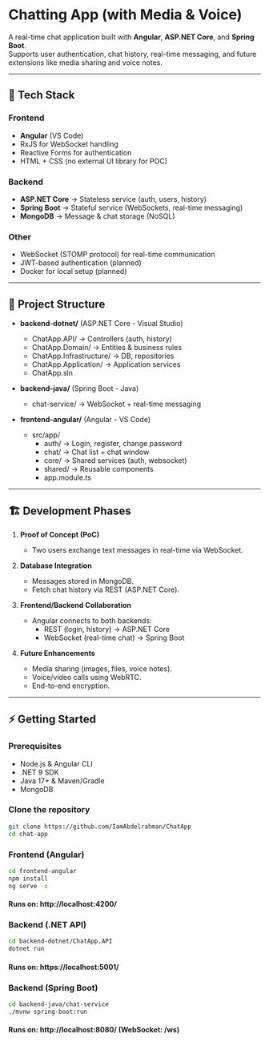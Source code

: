 # Chatting App (with Media & Voice)

A real-time chat application built with **Angular**, **ASP.NET Core**, and **Spring Boot**.  
Supports user authentication, chat history, real-time messaging, and future extensions like media sharing and voice notes.  

---

## 🚀 Tech Stack

### Frontend  
- **Angular** (VS Code)  
- RxJS for WebSocket handling  
- Reactive Forms for authentication  
- HTML + CSS (no external UI library for POC)

### Backend  
- **ASP.NET Core** → Stateless service (auth, users, history)  
- **Spring Boot** → Stateful service (WebSockets, real-time messaging)  
- **MongoDB** → Message & chat storage (NoSQL)  

### Other  
- WebSocket (STOMP protocol) for real-time communication  
- JWT-based authentication (planned)  
- Docker for local setup (planned)  

---

## 📂 Project Structure

- **backend-dotnet/** (ASP.NET Core - Visual Studio)  
  - ChatApp.API/ → Controllers (auth, history)  
  - ChatApp.Domain/ → Entities & business rules  
  - ChatApp.Infrastructure/ → DB, repositories  
  - ChatApp.Application/ → Application services  
  - ChatApp.sln  

- **backend-java/** (Spring Boot - Java)  
  - chat-service/ → WebSocket + real-time messaging  

- **frontend-angular/** (Angular - VS Code)  
  - src/app/  
    - auth/ → Login, register, change password  
    - chat/ → Chat list + chat window  
    - core/ → Shared services (auth, websocket)  
    - shared/ → Reusable components  
    - app.module.ts  

---

## 🏗 Development Phases

1. **Proof of Concept (PoC)**  
   - Two users exchange text messages in real-time via WebSocket.  

2. **Database Integration**  
   - Messages stored in MongoDB.  
   - Fetch chat history via REST (ASP.NET Core).  

3. **Frontend/Backend Collaboration**  
   - Angular connects to both backends:  
     - REST (login, history) → ASP.NET Core  
     - WebSocket (real-time chat) → Spring Boot  

4. **Future Enhancements**  
   - Media sharing (images, files, voice notes).  
   - Voice/video calls using WebRTC.  
   - End-to-end encryption.  

---

## ⚡ Getting Started

### Prerequisites  
- Node.js & Angular CLI  
- .NET 9 SDK  
- Java 17+ & Maven/Gradle  
- MongoDB  

### Clone the repository  
```bash
git clone https://github.com/IamAbdelrahman/ChatApp
cd chat-app
```
### Frontend (Angular)
```bash
cd frontend-angular
npm install
ng serve -o
```
#### Runs on: http://localhost:4200/

### Backend (.NET API)
```bash
cd backend-dotnet/ChatApp.API
dotnet run
```
#### Runs on: https://localhost:5001/

### Backend (Spring Boot)
```bash
cd backend-java/chat-service
./mvnw spring-boot:run
```
#### Runs on: http://localhost:8080/ (WebSocket: /ws)

